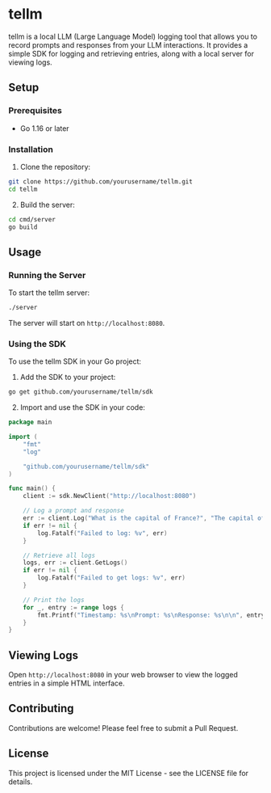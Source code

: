 # tellm

tellm is a local LLM (Large Language Model) logging tool that allows you to record prompts and responses from your LLM interactions. It provides a simple SDK for logging and retrieving entries, along with a local server for viewing logs.

## Setup

### Prerequisites

- Go 1.16 or later

### Installation

1. Clone the repository:

```bash
git clone https://github.com/yourusername/tellm.git
cd tellm
```

2. Build the server:

```bash
cd cmd/server
go build
```

## Usage

### Running the Server

To start the tellm server:

```bash
./server
```

The server will start on `http://localhost:8080`.

### Using the SDK

To use the tellm SDK in your Go project:

1. Add the SDK to your project:

```bash
go get github.com/yourusername/tellm/sdk
```

2. Import and use the SDK in your code:

```go
package main

import (
	"fmt"
	"log"

	"github.com/yourusername/tellm/sdk"
)

func main() {
	client := sdk.NewClient("http://localhost:8080")

	// Log a prompt and response
	err := client.Log("What is the capital of France?", "The capital of France is Paris.")
	if err != nil {
		log.Fatalf("Failed to log: %v", err)
	}

	// Retrieve all logs
	logs, err := client.GetLogs()
	if err != nil {
		log.Fatalf("Failed to get logs: %v", err)
	}

	// Print the logs
	for _, entry := range logs {
		fmt.Printf("Timestamp: %s\nPrompt: %s\nResponse: %s\n\n", entry.Timestamp, entry.Prompt, entry.Response)
	}
}
```

## Viewing Logs

Open `http://localhost:8080` in your web browser to view the logged entries in a simple HTML interface.

## Contributing

Contributions are welcome! Please feel free to submit a Pull Request.

## License

This project is licensed under the MIT License - see the LICENSE file for details.